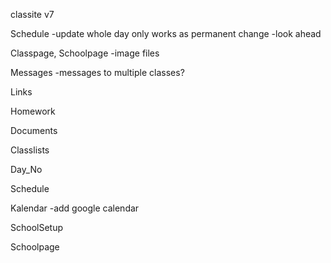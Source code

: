 classite v7

Schedule 
    -update whole day only works as permanent change
	-look ahead

Classpage, Schoolpage
	-image files

Messages
    -messages to multiple classes?

Links

Homework

    
Documents


Classlists

    
Day_No


Schedule

Kalendar
	-add google calendar

SchoolSetup

    
Schoolpage




    
